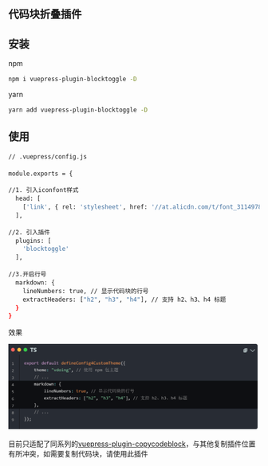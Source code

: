 ## 代码块折叠插件

## 安装

npm 

```bash
npm i vuepress-plugin-blocktoggle -D
```

yarn 

```bash
yarn add vuepress-plugin-blocktoggle -D
```

## 使用

```bash
// .vuepress/config.js

module.exports = {

//1. 引入iconfont样式
  head: [
    ['link', { rel: 'stylesheet', href: '//at.alicdn.com/t/font_3114978_qe0b39no76.css' }]
  ],

//2. 引入插件
  plugins: [
    'blocktoggle'
  ],

//3.开启行号
  markdown: {
    lineNumbers: true, // 显示代码块的行号
    extractHeaders: ["h2", "h3", "h4"], // 支持 h2、h3、h4 标题
  }
}
```



效果

![image-20230904222032130](./assets/image-20230904222032130.png)

目前只适配了同系列的[vuepress-plugin-copycodeblock](https://github.com/liyao52033/vuepress-plugins/blob/main/vuepress-plugin-copycodeblock)，与其他复制插件位置有所冲突，如需要复制代码块，请使用此插件

